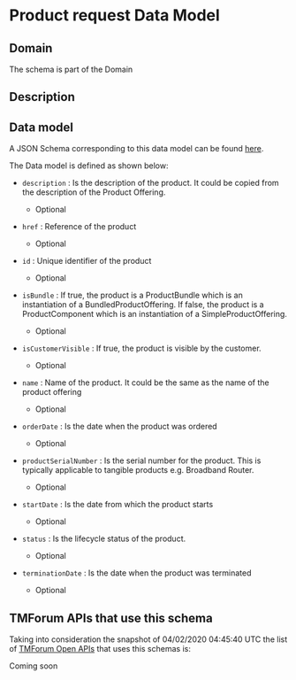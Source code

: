 # Product request Data Model

## Domain

The  schema is part of the  Domain

## Description



## Data model

A JSON Schema corresponding to this data model can be found
[here](https://github.com/tmforum-rand/schemas/blob/candidates/Product/ProductRequest.schema.json).

The Data model is defined as shown below:
- `description` : Is the description of the product. It could be copied from the description of the Product Offering.

  - Optional

- `href` : Reference of the product

  - Optional

- `id` : Unique identifier of the product

  - Optional

- `isBundle` : If true, the product is a ProductBundle which is an instantiation of a BundledProductOffering. If false, the product is a ProductComponent which is an instantiation of a SimpleProductOffering.

  - Optional

- `isCustomerVisible` : If true, the product is visible by the customer.

  - Optional

- `name` : Name of the product. It could be the same as the name of the product offering

  - Optional

- `orderDate` : Is the date when the product was ordered

  - Optional

- `productSerialNumber` : Is the serial number for the product. This is typically applicable to tangible products e.g. Broadband Router.

  - Optional

- `startDate` : Is the date from which the product starts

  - Optional

- `status` : Is the lifecycle status of the product.

  - Optional

- `terminationDate` : Is the date when the product was terminated

  - Optional





## TMForum APIs that use this schema

Taking into consideration the snapshot of 04/02/2020 04:45:40 UTC the list of [TMForum Open APIs](https://www.tmforum.org/open-apis/) that uses this schemas is:

Coming soon